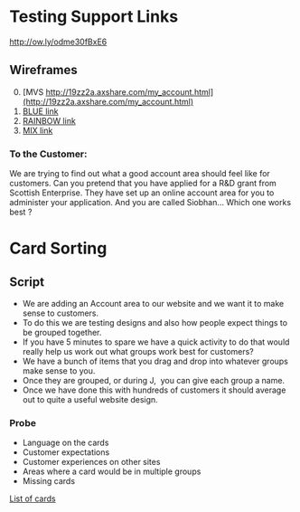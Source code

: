 # Testing Support Links  
http://ow.ly/odme30fBxE6

## Wireframes

0. [MVS http://19zz2a.axshare.com/my_account.html](http://19zz2a.axshare.com/my_account.html)
1. [BLUE link](http://ja2j4n.axshare.com/v1_-_my_account.html)
2. [RAINBOW link](http://ja2j4n.axshare.com/v2_-_my_account.html)
3. [MIX link](http://ja2j4n.axshare.com/v3_-_my_account.html)

### To the Customer:  
We are trying to find out what a good account area should feel like for customers.
Can you pretend that you have applied for a R&D grant from Scottish Enterprise. 
They have set up an online account area for you to administer your application.
And you are called Siobhan…
Which one works best ?  

# Card Sorting
## Script

* We are adding an Account area to our website and we want it to make sense to customers. 
* To do this we are testing designs and also how people expect things to be grouped together.
* If you have 5 minutes to spare we have a quick activity to do that would really help us work out what groups work best for customers?
* We have a bunch of items that you drag and drop into whatever groups make sense to you.
* Once they are grouped, or during J,  you can give each group a name. 
* Once we have done this with hundreds of customers it should average out to quite a useful website design. 

### Probe
* Language on the cards
* Customer expectations
* Customer experiences on other sites
* Areas where a card would be in multiple groups
* Missing cards

[List of cards](CARDS.md)
